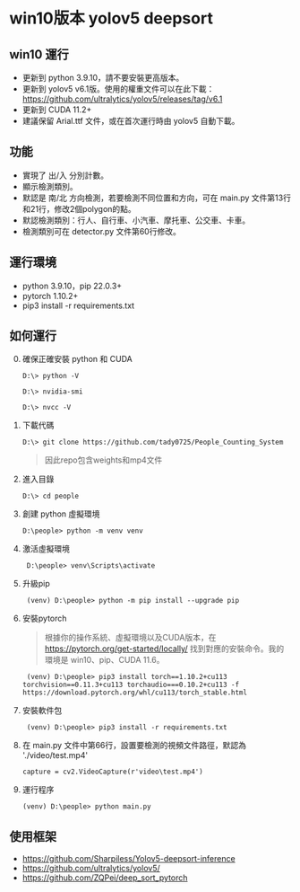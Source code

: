 # win10版本 yolov5 deepsort 

##  win10 運行

- 更新到 python 3.9.10，請不要安裝更高版本。
- 更新到 yolov5 v6.1版。使用的權重文件可以在此下載：https://github.com/ultralytics/yolov5/releases/tag/v6.1
- 更新到 CUDA 11.2+
- 建議保留 Arial.ttf 文件，或在首次運行時由 yolov5 自動下載。


## 功能
- 實現了 出/入 分別計數。
- 顯示檢測類別。
- 默認是 南/北 方向檢測，若要檢測不同位置和方向，可在 main.py 文件第13行和21行，修改2個polygon的點。
- 默認檢測類別：行人、自行車、小汽車、摩托車、公交車、卡車。
- 檢測類別可在 detector.py 文件第60行修改。



## 運行環境

- python 3.9.10，pip 22.0.3+
- pytorch 1.10.2+
- pip3 install -r requirements.txt


## 如何運行

0. 確保正確安裝 python 和 CUDA

    ```
    D:\> python -V
   
    D:\> nvidia-smi
   
    D:\> nvcc -V
    ```

1. 下載代碼

    ```
    D:\> git clone https://github.com/tady0725/People_Counting_System
    ```
   
   > 因此repo包含weights和mp4文件
   
2. 進入目錄

    ```
    D:\> cd people
    ```

3. 創建 python 虛擬環境

    ```
    D:\people> python -m venv venv
    ```

4. 激活虛擬環境

    ```
     D:\people> venv\Scripts\activate
    ```
   
5. 升級pip

    ```
     (venv) D:\people> python -m pip install --upgrade pip
    ```

6. 安裝pytorch
   
    > 根據你的操作系統、虛擬環境以及CUDA版本，在 https://pytorch.org/get-started/locally/ 找到對應的安裝命令。我的環境是 win10、pip、CUDA 11.6。
   
    ```
     (venv) D:\people> pip3 install torch==1.10.2+cu113 torchvision==0.11.3+cu113 torchaudio===0.10.2+cu113 -f https://download.pytorch.org/whl/cu113/torch_stable.html
    ```
   
7. 安裝軟件包
   
    ```
     (venv) D:\people> pip3 install -r requirements.txt
    ```
   
8. 在 main.py 文件中第66行，設置要檢測的視頻文件路徑，默認為 './video/test.mp4'
   
  
   
    ```
    capture = cv2.VideoCapture(r'video\test.mp4')
    ```
   
9. 運行程序

    ```
    (venv) D:\people> python main.py
    ```


## 使用框架

- https://github.com/Sharpiless/Yolov5-deepsort-inference
- https://github.com/ultralytics/yolov5/
- https://github.com/ZQPei/deep_sort_pytorch

